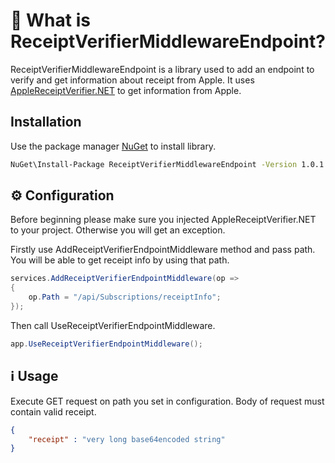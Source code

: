 # 📝 What is ReceiptVerifierMiddlewareEndpoint?

ReceiptVerifierMiddlewareEndpoint is a library used to add an endpoint to verify and get information about receipt from Apple. It uses [AppleReceiptVerifier.NET](https://github.com/alexalok/AppleReceiptVerifier.NET) to get information from Apple.

## Installation

Use the package manager [NuGet](https://www.nuget.org/packages/ReceiptVerifierMiddlewareEndpoint) to install library.

```bash
NuGet\Install-Package ReceiptVerifierMiddlewareEndpoint -Version 1.0.1
```

## ⚙️  Configuration
Before beginning please make sure you injected AppleReceiptVerifier.NET to your project. Otherwise you will get an exception.

Firstly use AddReceiptVerifierEndpointMiddleware method and pass path. You will be able to get receipt info by using that path.
```csharp
services.AddReceiptVerifierEndpointMiddleware(op =>
{
    op.Path = "/api/Subscriptions/receiptInfo";
});
```
Then call UseReceiptVerifierEndpointMiddleware.
```csharp
app.UseReceiptVerifierEndpointMiddleware();
```

## ℹ️ Usage
Execute GET request on path you set in configuration. Body of request must contain valid receipt.
```json
{
    "receipt" : "very long base64encoded string"
}
```
